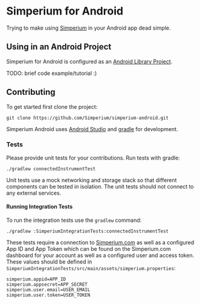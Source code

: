 # Simperium for Android

Trying to make using [Simperium][Simperium.com] in your Android app dead simple.


## Using in an Android Project

Simperium for Android is configured as an [Android Library Project][].

TODO: brief code example/tutorial :)

## Contributing

To get started first clone the project:

```
git clone https://github.com/Simperium/simperium-android.git
```

Simperium Android uses [Android Studio][] and [gradle][] for development.

### Tests

Please provide unit tests for your contributions. Run tests with gradle:

```
./gradlew connectedInstrumentTest
```

Unit tests use a mock networking and storage stack so that different components can be tested in isolation. The unit tests should not connect to any external services.

#### Running Integration Tests

To run the integration tests use the `gradlew` command:

```
./gradlew :SimperiumIntegrationTests:connectedInstrumentTest
```

These tests require a connection to [Simperium.com][] as well as a configured App ID and App Token which can be found on the Simperium.com dashboard for your account as well as a configured user and access token. These values should be defined in `SimperiumIntegrationTests/src/main/assets/simperium.properties`:

```
simperium.appid=APP_ID
simperium.appsecret=APP_SECRET
simperium.user.email=USER_EMAIL
simperium.user.token=USER_TOKEN
```

[Android Studio]: http://developer.android.com/sdk/installing/studio.html
[Gradle]: http://www.gradleware.com
[Simperium.com]: http://simperium.com
[Android Library Project]: http://developer.android.com/tools/projects/index.html#LibraryProjects